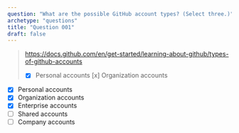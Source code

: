 ```yaml
---
question: "What are the possible GitHub account types? (Select three.)"
archetype: "questions"
title: "Question 001"
draft: false
---
```



> https://docs.github.com/en/get-started/learning-about-github/types-of-github-accounts
> - [x] Personal accounts [x] Organization accounts
- [x] Personal accounts
- [x] Organization accounts
- [x] Enterprise accounts
- [ ] Shared accounts
- [ ] Company accounts

